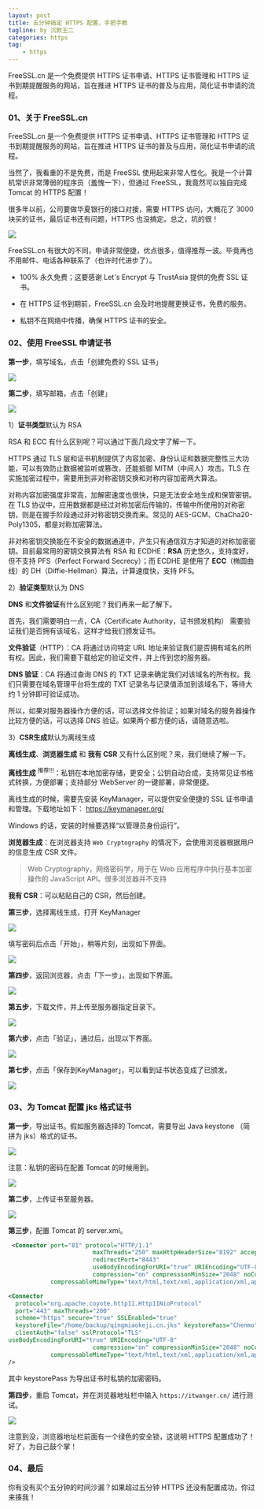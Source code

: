 ```yaml
---
layout: post
title: 五分钟搞定 HTTPS 配置，手把手教
tagline: by 沉默王二
categories: https
tag:
    - https
---
```





FreeSSL.cn 是一个免费提供 HTTPS 证书申请、HTTPS 证书管理和 HTTPS 证书到期提醒服务的网站，旨在推进 HTTPS 证书的普及与应用，简化证书申请的流程。

<!--more-->

### 01、关于 FreeSSL.cn

FreeSSL.cn 是一个免费提供 HTTPS 证书申请、HTTPS 证书管理和 HTTPS 证书到期提醒服务的网站，旨在推进 HTTPS 证书的普及与应用，简化证书申请的流程。

当然了，我看重的不是免费，而是 FreeSSL 使用起来非常人性化。我是一个计算机常识非常薄弱的程序员（羞愧一下），但通过 FreeSSL，我竟然可以独自完成 Tomcat 的 HTTPS 配置！

很多年以前，公司要做华夏银行的接口对接，需要 HTTPS 访问，大概花了 3000 块买的证书，最后证书还有问题，HTTPS 也没搞定。总之，坑的很！

![](http://www.itwanger.com/assets/images/2019/11/https-freessl-1.png)

FreeSSL.cn 有很大的不同，申请非常便捷，优点很多，值得推荐一波。毕竟再也不用邮件、电话各种联系了（也许时代进步了）。

- 100% 永久免费；这要感谢 Let's Encrypt 与 TrustAsia 提供的免费 SSL 证书。

- 在 HTTPS 证书到期前，FreeSSL.cn 会及时地提醒更换证书，免费的服务。

- 私钥不在网络中传播，确保 HTTPS 证书的安全。

### 02、使用  FreeSSL 申请证书

**第一步**，填写域名，点击「创建免费的 SSL 证书」

![](http://www.itwanger.com/assets/images/2019/11/https-freessl-2.png)

**第二步**，填写邮箱，点击「创建」

![](http://www.itwanger.com/assets/images/2019/11/https-freessl-3.png)

1）**证书类型**默认为 RSA

RSA 和 ECC 有什么区别呢？可以通过下面几段文字了解一下。

HTTPS 通过 TLS 层和证书机制提供了内容加密、身份认证和数据完整性三大功能，可以有效防止数据被监听或篡改，还能抵御 MITM（中间人）攻击。TLS 在实施加密过程中，需要用到非对称密钥交换和对称内容加密两大算法。

对称内容加密强度非常高，加解密速度也很快，只是无法安全地生成和保管密钥。在 TLS 协议中，应用数据都是经过对称加密后传输的，传输中所使用的对称密钥，则是在握手阶段通过非对称密钥交换而来。常见的 AES-GCM、ChaCha20-Poly1305，都是对称加密算法。

非对称密钥交换能在不安全的数据通道中，产生只有通信双方才知道的对称加密密钥。目前最常用的密钥交换算法有 RSA 和 ECDHE：**RSA** 历史悠久，支持度好，但不支持 PFS（Perfect Forward Secrecy）；而 ECDHE 是使用了 **ECC**（椭圆曲线）的 DH（Diffie-Hellman）算法，计算速度快，支持 PFS。

2）**验证类型**默认为 DNS

**DNS** 和**文件验证**有什么区别呢？我们再来一起了解下。

首先，我们需要明白一点，CA（Certificate Authority，证书颁发机构） 需要验证我们是否拥有该域名，这样才给我们颁发证书。

**文件验证**（HTTP）：CA 将通过访问特定 URL 地址来验证我们是否拥有域名的所有权。因此，我们需要下载给定的验证文件，并上传到您的服务器。

**DNS 验证**：CA 将通过查询 DNS 的 TXT 记录来确定我们对该域名的所有权。我们只需要在域名管理平台将生成的 TXT 记录名与记录值添加到该域名下，等待大约 1 分钟即可验证成功。

所以，如果对服务器操作方便的话，可以选择文件验证；如果对域名的服务器操作比较方便的话，可以选择 DNS 验证。如果两个都方便的话，请随意选啦。

3）**CSR生成**默认为离线生成

**离线生成**、**浏览器生成** 和 **我有 CSR** 又有什么区别呢？来，我们继续了解一下。

**离线生成** <sup>推荐!!!</sup>：私钥在本地加密存储，更安全；公钥自动合成，支持常见证书格式转换，方便部署；支持部分 WebServer 的一键部署，非常便捷。

离线生成的时候，需要先安装 KeyManager，可以提供安全便捷的 SSL 证书申请和管理。下载地址如下：
https://keymanager.org/

Windows 的话，安装的时候要选择“以管理员身份运行”。

**浏览器生成**：在浏览器支持 `Web Cryptography` 的情况下，会使用浏览器根据用户的信息生成 CSR 文件。

>Web Cryptography，网络密码学，用于在 Web 应用程序中执行基本加密操作的 JavaScript API。很多浏览器并不支持

**我有 CSR**：可以粘贴自己的 CSR，然后创建。

**第三步**，选择离线生成，打开 KeyManager

![](http://www.itwanger.com/assets/images/2019/11/https-freessl-4.png)

填写密码后点击「开始」，稍等片刻，出现如下界面。

![](http://www.itwanger.com/assets/images/2019/11/https-freessl-5.png)

**第四步**，返回浏览器，点击「下一步」，出现如下界面。

![](http://www.itwanger.com/assets/images/2019/11/https-freessl-6.png)

**第五步**，下载文件，并上传至服务器指定目录下。

![](http://www.itwanger.com/assets/images/2019/11/https-freessl-7.png)

**第六步**，点击「验证」，通过后，出现以下界面。

![](http://www.itwanger.com/assets/images/2019/11/https-freessl-8.png)

**第七步**，点击「保存到KeyManager」，可以看到证书状态变成了已颁发。

![](http://www.itwanger.com/assets/images/2019/11/https-freessl-9.png)

### 03、为 Tomcat 配置 jks 格式证书

**第一步**，导出证书。假如服务器选择的 Tomcat，需要导出 Java keystone （简拼为 jks）格式的证书。

![](http://www.itwanger.com/assets/images/2019/11/https-freessl-10.png)

注意：私钥的密码在配置 Tomcat 的时候用到。

![](http://www.itwanger.com/assets/images/2019/11/https-freessl-11.png)

**第二步**，上传证书至服务器。

![](http://www.itwanger.com/assets/images/2019/11/https-freessl-12.png)

**第三步**，配置 Tomcat 的 server.xml。

```xml
 <Connector port="81" protocol="HTTP/1.1"
                        maxThreads="250" maxHttpHeaderSize="8192" acceptCount="100" connectionTimeout="60000" keepAliveTimeout="200000"
                        redirectPort="8443"            
                        useBodyEncodingForURI="true" URIEncoding="UTF-8"  
                        compression="on" compressionMinSize="2048" noCompressionUserAgents="gozilla, traviata"   
            compressableMimeType="text/html,text/xml,application/xml,application/json,text/javascript,application/javascript,text/css,text/plain,text/json,image/png,image/gif"/>

<Connector
  protocol="org.apache.coyote.http11.Http11NioProtocol"
  port="443" maxThreads="200"
  scheme="https" secure="true" SSLEnabled="true"
  keystoreFile="/home/backup/qingmiaokeji.cn.jks" keystorePass="Chenmo"
  clientAuth="false" sslProtocol="TLS"
useBodyEncodingForURI="true" URIEncoding="UTF-8"  
                        compression="on" compressionMinSize="2048" noCompressionUserAgents="gozilla, traviata"   
            compressableMimeType="text/html,text/xml,application/xml,application/json,text/javascript,application/javascript,text/css,text/plain,text/json,image/png,image/gif"
/>
```

其中 keystorePass 为导出证书时私钥的加密密码。

**第四步**，重启 Tomcat，并在浏览器地址栏中输入 `https://itwanger.cn/` 进行测试。

![](http://www.itwanger.com/assets/images/2019/11/https-freessl-13.png)

注意到没，浏览器地址栏前面有一个绿色的安全锁，这说明 HTTPS 配置成功了！好了，为自己鼓个掌！

### 04、最后

你有没有买个五分钟的时间沙漏？如果超过五分钟 HTTPS 还没有配置成功，你过来揍我！

